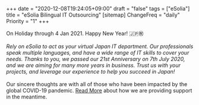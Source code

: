 +++
date = "2020-12-08T19:24:05+09:00"
draft = "false"
tags = ["eSolia"]
title = "eSolia Bilingual IT Outsourcing"
[sitemap]
  ChangeFreq = "daily"
  Priority = "1"
+++

<span class="tag is-danger is-large">On Holiday through 4 Jan 2021. Happy New Year! 🇯🇵㊗️</span><br><br>
<i>Rely on eSolia to act as your virtual Japan IT department. Our professionals speak multiple languages, and have a wide range of IT skills to cover your needs. Thanks to you, we passed our <span class="has-text-esolia-yellow-2">21st Anniversary</span> on 7th July 2020, and we are aiming for many more years in business. Trust us with your projects, and leverage our experience to help you succeed in Japan!</i> <br><br>
Our sincere thoughts are with all of those who have been impacted by the global COVID-19 pandemic. [Read More](/post/covid-19-state-of-emergency/) about how we are providing support in the meantime.  
